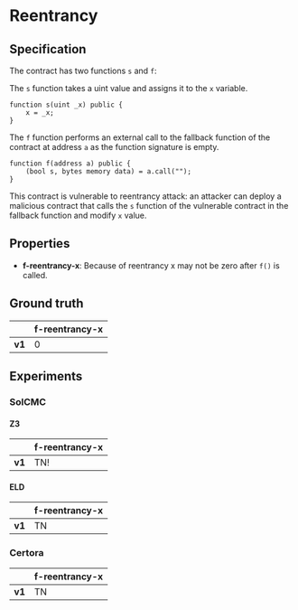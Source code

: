 # Reentrancy

## Specification
The contract has two functions `s` and `f`:

The `s` function takes a uint value and assigns it to the `x` variable.
```
function s(uint _x) public {
	x = _x;
}
```

The `f` function performs an external call to the fallback function of the contract at address `a` as the function signature is empty.
```
function f(address a) public {
    (bool s, bytes memory data) = a.call("");
}
```

This contract is vulnerable to reentrancy attack: an attacker can deploy a malicious contract that calls the `s` function of the vulnerable contract in the fallback function and modify `x` value. 

## Properties
- **f-reentrancy-x**: Because of reentrancy x may not be zero after `f()` is called.

## Ground truth
|        | f-reentrancy-x |
|--------|----------------|
| **v1** | 0              |
 

## Experiments
### SolCMC
#### Z3
|        | f-reentrancy-x |
|--------|----------------|
| **v1** | TN!            |
 

#### ELD
|        | f-reentrancy-x |
|--------|----------------|
| **v1** | TN             |
 


### Certora
|        | f-reentrancy-x |
|--------|----------------|
| **v1** | TN             |
 

